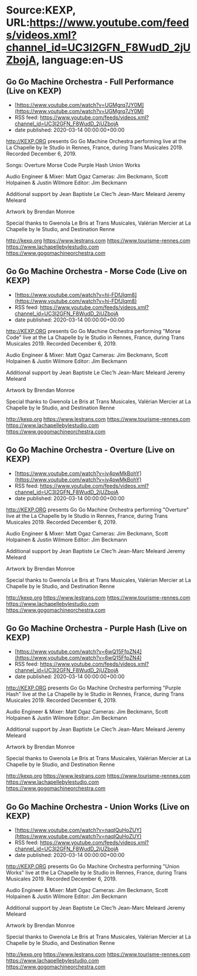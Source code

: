 # Source:KEXP, URL:https://www.youtube.com/feeds/videos.xml?channel_id=UC3I2GFN_F8WudD_2jUZbojA, language:en-US

## Go Go Machine Orchestra - Full Performance (Live on KEXP)
 - [https://www.youtube.com/watch?v=UGMgrq7JY0M](https://www.youtube.com/watch?v=UGMgrq7JY0M)
 - RSS feed: https://www.youtube.com/feeds/videos.xml?channel_id=UC3I2GFN_F8WudD_2jUZbojA
 - date published: 2020-03-14 00:00:00+00:00

http://KEXP.ORG presents Go Go Machine Orchestra performing live at the La Chapelle by le Studio in Rennes, France, during Trans Musicales 2019. Recorded December 6, 2019.

Songs:
Overture
Morse Code
Purple Hash
Union Works

Audio Engineer & Mixer: Matt Ogaz
Cameras: Jim Beckmann, Scott Holpainen & Justin Wilmore
Editor: Jim Beckmann

Additional support by 
Jean Baptiste Le Clec’h
Jean-Marc Meleard
Jeremy Meleard

Artwork by Brendan Monroe

Special thanks to Gwenola Le Bris at Trans Musicales, Valérian Mercier at La Chapelle by le Studio, and Destination Renne

http://kexp.org
https://www.lestrans.com
https://www.tourisme-rennes.com
https://www.lachapellebylestudio.com
https://www.gogomachineorchestra.com

## Go Go Machine Orchestra - Morse Code (Live on KEXP)
 - [https://www.youtube.com/watch?v=hi-FDfJIqm8](https://www.youtube.com/watch?v=hi-FDfJIqm8)
 - RSS feed: https://www.youtube.com/feeds/videos.xml?channel_id=UC3I2GFN_F8WudD_2jUZbojA
 - date published: 2020-03-14 00:00:00+00:00

http://KEXP.ORG presents Go Go Machine Orchestra performing "Morse Code"  live at the La Chapelle by le Studio in Rennes, France, during Trans Musicales 2019. Recorded December 6, 2019.

Audio Engineer & Mixer: Matt Ogaz
Cameras: Jim Beckmann, Scott Holpainen & Justin Wilmore
Editor: Jim Beckmann

Additional support by 
Jean Baptiste Le Clec’h
Jean-Marc Meleard
Jeremy Meleard

Artwork by Brendan Monroe

Special thanks to Gwenola Le Bris at Trans Musicales, Valérian Mercier at La Chapelle by le Studio, and Destination Renne

http://kexp.org
https://www.lestrans.com
https://www.tourisme-rennes.com
https://www.lachapellebylestudio.com
https://www.gogomachineorchestra.com

## Go Go Machine Orchestra - Overture (Live on KEXP)
 - [https://www.youtube.com/watch?v=iv4pwMkBohY](https://www.youtube.com/watch?v=iv4pwMkBohY)
 - RSS feed: https://www.youtube.com/feeds/videos.xml?channel_id=UC3I2GFN_F8WudD_2jUZbojA
 - date published: 2020-03-14 00:00:00+00:00

http://KEXP.ORG presents Go Go Machine Orchestra performing "Overture"  live at the La Chapelle by le Studio in Rennes, France, during Trans Musicales 2019. Recorded December 6, 2019.

Audio Engineer & Mixer: Matt Ogaz
Cameras: Jim Beckmann, Scott Holpainen & Justin Wilmore
Editor: Jim Beckmann

Additional support by 
Jean Baptiste Le Clec’h
Jean-Marc Meleard
Jeremy Meleard

Artwork by Brendan Monroe

Special thanks to Gwenola Le Bris at Trans Musicales, Valérian Mercier at La Chapelle by le Studio, and Destination Renne

http://kexp.org
https://www.lestrans.com
https://www.tourisme-rennes.com
https://www.lachapellebylestudio.com
https://www.gogomachineorchestra.com

## Go Go Machine Orchestra - Purple Hash (Live on KEXP)
 - [https://www.youtube.com/watch?v=6wQ15FfpZN4](https://www.youtube.com/watch?v=6wQ15FfpZN4)
 - RSS feed: https://www.youtube.com/feeds/videos.xml?channel_id=UC3I2GFN_F8WudD_2jUZbojA
 - date published: 2020-03-14 00:00:00+00:00

http://KEXP.ORG presents Go Go Machine Orchestra performing "Purple Hash"  live at the La Chapelle by le Studio in Rennes, France, during Trans Musicales 2019. Recorded December 6, 2019.

Audio Engineer & Mixer: Matt Ogaz
Cameras: Jim Beckmann, Scott Holpainen & Justin Wilmore
Editor: Jim Beckmann

Additional support by 
Jean Baptiste Le Clec’h
Jean-Marc Meleard
Jeremy Meleard

Artwork by Brendan Monroe

Special thanks to Gwenola Le Bris at Trans Musicales, Valérian Mercier at La Chapelle by le Studio, and Destination Renne

http://kexp.org
https://www.lestrans.com
https://www.tourisme-rennes.com
https://www.lachapellebylestudio.com
https://www.gogomachineorchestra.com

## Go Go Machine Orchestra - Union Works (Live on KEXP)
 - [https://www.youtube.com/watch?v=naqIQuHoZUY](https://www.youtube.com/watch?v=naqIQuHoZUY)
 - RSS feed: https://www.youtube.com/feeds/videos.xml?channel_id=UC3I2GFN_F8WudD_2jUZbojA
 - date published: 2020-03-14 00:00:00+00:00

http://KEXP.ORG presents Go Go Machine Orchestra performing "Union Works"  live at the La Chapelle by le Studio in Rennes, France, during Trans Musicales 2019. Recorded December 6, 2019.

Audio Engineer & Mixer: Matt Ogaz
Cameras: Jim Beckmann, Scott Holpainen & Justin Wilmore
Editor: Jim Beckmann

Additional support by 
Jean Baptiste Le Clec’h
Jean-Marc Meleard
Jeremy Meleard

Artwork by Brendan Monroe

Special thanks to Gwenola Le Bris at Trans Musicales, Valérian Mercier at La Chapelle by le Studio, and Destination Renne

http://kexp.org
https://www.lestrans.com
https://www.tourisme-rennes.com
https://www.lachapellebylestudio.com
https://www.gogomachineorchestra.com

